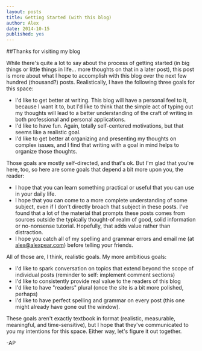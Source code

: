 ```yaml
---
layout: posts
title: Getting Started (with this blog)
author: Alex
date: 2014-10-15
published: yes
---
```


##Thanks for visiting my blog

While there's quite a lot to say about the process of getting started (in big things or little things in life... more thoughts on that in a later post),
this post is more about what I hope to accomplish with this blog over the next few hundred (thousand?) posts. Realistically, I have the following three goals for this space:

+ I'd like to get better at writing. This blog will have a personal feel to it, because I want it to, but I'd like to think that the simple act of typing out my thoughts will lead to a better understanding of the craft of writing in both professional and personal applications. 
+ I'd like to have fun. Again, totally self-centered motivations, but that seems like a realistic goal.
+ I'd like to get better at organizing and presenting my thoughts on complex issues, and I find that writing with a goal in mind helps to organize those thoughts.

Those goals are mostly self-directed, and that's ok. But I'm glad that you're here, too, so here are some goals that depend a bit more upon you, the reader:

+ I hope that you can learn something practical or useful that you can use in your daily life. 
+ I hope that you can come to a more complete understanding of some subject, even if I don't directly broach that subject in these posts. I've found that a lot of the material that prompts these posts comes from sources outside the typically thought-of realm of good, solid information or no-nonsense tutorial. Hopefully, that adds value rather than distraction.
+ I hope you catch all of my spelling and grammar errors and email me (at alex@alexpear.com) before telling your friends. 

All of those are, I think, realistic goals. My more ambitious goals:

+ I'd like to spark conversation on topics that extend beyond the scope of individual posts (reminder to self: implement comment sections)
+ I'd like to consistently provide real value to the readers of this blog
+ I'd like to have "readers" plural (once the site is a bit more polished, perhaps)
+ I'd like to have perfect spelling and grammar on every post (this one might already have gone out the window).
 
These goals aren't exactly textbook in format (realistic, measurable, meaningful, and time-sensitive), but I hope that they've communicated to you my intentions for this space. Either way, let's figure it out together.

-AP

